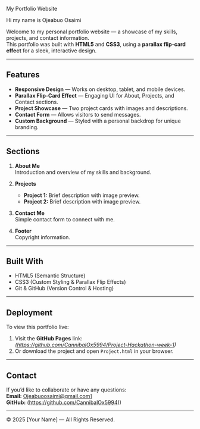  My Portfolio Website

 Hi my name is Ojeabuo Osaimi

Welcome to my personal portfolio website — a showcase of my skills, projects, and contact information.  
This portfolio was built with **HTML5** and **CSS3**, using a **parallax flip-card effect** for a sleek, interactive design.

---

## Features

- **Responsive Design** — Works on desktop, tablet, and mobile devices.
- **Parallax Flip-Card Effect** — Engaging UI for About, Projects, and Contact sections.
- **Project Showcase** — Two project cards with images and descriptions.
- **Contact Form** — Allows visitors to send messages.
- **Custom Background** — Styled with a personal backdrop for unique branding.

---

## Sections

1. **About Me**  
   Introduction and overview of my skills and background.

2. **Projects**  
   - **Project 1:** Brief description with image preview.  
   - **Project 2:** Brief description with image preview.

3. **Contact Me**  
   Simple contact form to connect with me.

4. **Footer**  
   Copyright information.

---

## Built With

- HTML5 (Semantic Structure)
- CSS3 (Custom Styling & Parallax Flip Effects)
- Git & GitHub (Version Control & Hosting)

---

## Deployment

To view this portfolio live:

1. Visit the **GitHub Pages** link: *(https://github.com/CannibalOx5994/Project-Hackathon-week-1)*
2. Or download the project and open `Project.html` in your browser.

---

## Contact

If you’d like to collaborate or have any questions:  
**Email:** Ojeabuoosaimi@gmail.com]  
**GitHub:** (https://github.com/CannibalOx5994))

---

© 2025 [Your Name] — All Rights Reserved.
